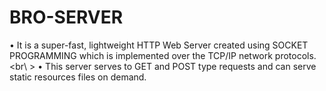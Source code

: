 # BRO-SERVER
• It is a super-fast, lightweight HTTP Web Server created using SOCKET PROGRAMMING which is implemented over the TCP/IP network protocols. <br\ >
• This server serves to GET and POST type requests and can serve static resources files on demand.
